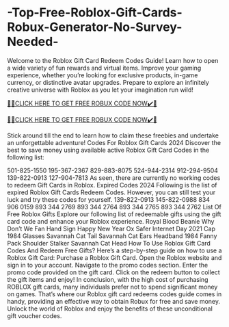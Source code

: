 # -Top-Free-Roblox-Gift-Cards-Robux-Generator-No-Survey-Needed-
Welcome to the Roblox Gift Card Redeem Codes Guide! Learn how to open a wide variety of fun rewards and virtual items. Improve your gaming experience, whether you’re looking for exclusive products, in-game currency, or distinctive avatar upgrades. Prepare to explore an infinitely creative universe with Roblox as you let your imagination run wild!

[🎁🎁CLICK HERE TO GET FREE ROBUX CODE NOW✔️🎁](https://earnsters.com/roblox-generator/)

[🎁🎁CLICK HERE TO GET FREE ROBUX CODE NOW✔️🎁](https://earnsters.com/roblox-generator/)

Stick around till the end to learn how to claim these freebies and undertake an unforgettable adventure!
Codes For Roblox Gift Cards 2024
Discover the best to save money using available active Roblox Gift Card Codes in the following list:

501-825-1550
195-367-2367
829-883-8075
524-944-2314
912-294-9504
139-822-0913
127-904-7813
As seen, there are currently no working codes to redeem Gift Cards in Roblox.
Expired Codes 2024
Following is the list of expired Roblox Gift Cards Redeem Codes. However, you can still test your luck and try these codes for yourself.
139-822-0913
145-822-0988
834 906 0159
893 344 2769
893 344 2764
893 344 2765
893 344 2762
List Of Free Roblox Gifts
Explore our following list of redeemable gifts using the gift card code and enhance your Roblox experience.
Royal Blood Beanie
Why Don’t We Fan Hand Sign
Happy New Year Ox
Safer Internet Day 2021 Cap
1984 Glasses
Savannah Cat Tail
Savannah Cat Ears Headband
1984 Fanny Pack
Shoulder Stalker
Savannah Cat Head
How To Use Roblox Gift Card Codes And Redeem Free Gifts?
Here’s a step-by-step guide on how to use a Roblox Gift Card:
Purchase a Roblox Gift Card.
Open the Roblox website and sign in to your account.
Navigate to the promo codes section.
Enter the promo code provided on the gift card.
Click on the redeem button to collect the gift items and enjoy!
In conclusion, with the high cost of purchasing ROBLOX gift cards, many individuals prefer not to spend significant money on games. That’s where our Roblox gift card redeems codes guide comes in handy, providing an effective way to obtain Robux for free and save money. Unlock the world of Roblox and enjoy the benefits of these unconditional gift voucher codes.
